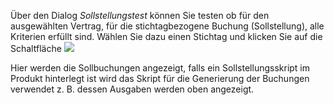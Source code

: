 Über den Dialog *Sollstellungstest* können Sie testen ob für den ausgewählten Vertrag, für die stichtagbezogene  Buchung (Sollstellung), alle Kriterien erfüllt sind. Wählen Sie dazu einen Stichtag und klicken Sie auf die Schaltfläche ![](http://xpecto.github.io/docs/xpecto/Berechnungen/Probeberechnung/Sollbuchungstest/Testdialog_Sollstellung.png)



Hier werden die Sollbuchungen angezeigt, falls ein Sollstellungsskript im Produkt hinterlegt ist wird das Skript für die Generierung der Buchungen verwendet z. B. dessen Ausgaben werden oben angezeigt.

